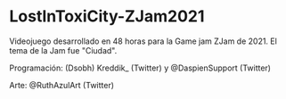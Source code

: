 # LostInToxiCity-ZJam2021
Videojuego desarrollado en 48 horas para la Game jam ZJam de 2021. El tema de la Jam fue "Ciudad".  

Programación: (Dsobh) Kreddik_ (Twitter) y @DaspienSupport (Twitter)  

Arte: @RuthAzulArt (Twitter)
